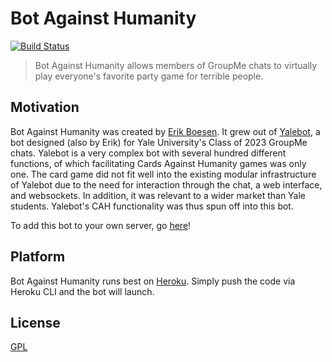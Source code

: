 # Bot Against Humanity
[![Build Status](https://travis-ci.org/ErikBoesen/BotAgainstHumanity.svg?branch=master)](https://travis-ci.org/ErikBoesen/BotAgainstHumanity)

> Bot Against Humanity allows members of GroupMe chats to virtually play everyone's favorite party game for terrible people.

## Motivation
Bot Against Humanity was created by [Erik Boesen](https://github.com/ErikBoesen). It grew out of [Yalebot](https://github.com/ErikBoesen/Yalebot), a bot designed (also by Erik) for Yale University's Class of 2023 GroupMe chats. Yalebot is a very complex bot with several hundred different functions, of which facilitating Cards Against Humanity games was only one. The card game did not fit well into the existing modular infrastructure of Yalebot due to the need for interaction through the chat, a web interface, and websockets. In addition, it was relevant to a wider market than Yale students. Yalebot's CAH functionality was thus spun off into this bot.

To add this bot to your own server, go [here](https://botagainsthumanitygroupme.herokuapp.com)!

## Platform
Bot Against Humanity runs best on [Heroku](https://heroku.com). Simply push the code via Heroku CLI and the bot will launch.

## License
[GPL](LICENSE)
